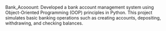 Bank_Acooount:
Developed a bank account management system using Object-Oriented Programming (OOP) principles in Python. This project simulates basic banking operations such as creating accounts, depositing, withdrawing, and checking balances.
